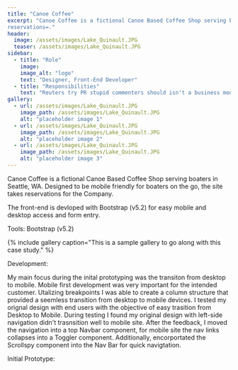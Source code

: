 ```yaml
---
title: "Canoe Coffee"
excerpt: "Canoe Coffee is a fictional Canoe Based Coffee Shop serving boaters in Seattle, WA.
reservations=."
header:
  image: /assets/images/Lake_Quinault.JPG
  teaser: /assets/images/Lake_Quinault.JPG
sidebar:
  - title: "Role"
    image: 
    image_alt: "logo"
    text: "Designer, Front-End Developer"
  - title: "Responsibilities"
    text: "Reuters try PR stupid commenters should isn't a business model"
gallery:
  - url: /assets/images/Lake_Quinault.JPG
    image_path: /assets/images/Lake_Quinault.JPG
    alt: "placeholder image 1"
  - url: /assets/images/Lake_Quinault.JPG
    image_path: /assets/images/Lake_Quinault.JPG
    alt: "placeholder image 2"
  - url: /assets/images/Lake_Quinault.JPG
    image_path: /assets/images/Lake_Quinault.JPG
    alt: "placeholder image 3"
---
```


Canoe Coffee is a fictional Canoe Based Coffee Shop serving boaters in Seattle, WA. Designed to be mobile friendly for boaters on the go, the site takes reservations for the Company.

The front-end is devloped with Bootstrap (v5.2) for easy mobile and desktop access and form entry. 

Tools:
    Bootstrap (v5.2)
 

{% include gallery caption="This is a sample gallery to go along with this case study." %}

Development:

My main focus during the inital prototyping was the transiton from desktop to mobile. Mobile first development was very important for the intended customer. Utalizing breakpoints I was able to create a column structure that provided a seemless transition from desktop to mobile devices. I tested my orignal design with end users with the objective of easy trasition from Desktop to Mobile. During testing I found my original design with left-side navigation didn't trasnsition well to mobile site. After the feedback, I moved the navigation into a top Navbar component, for mobile site the nav links collapses into a Toggler component. Additionally, encorportated the Scrollspy component into the Nav Bar for quick navigtation. 

Initial Prototype:


